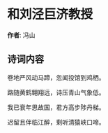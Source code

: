 # 和刘泾巨济教授

**作者**: 冯山

## 诗词内容

卷地严风动马蹄，忽闻投馆到鸡栖。

路随黄鹤翺翔远，诗压青山气象低。

我已衰年思故国，君方高步陟丹梯。

迟留且伴临江醉，剩听清猿峡口啼。

